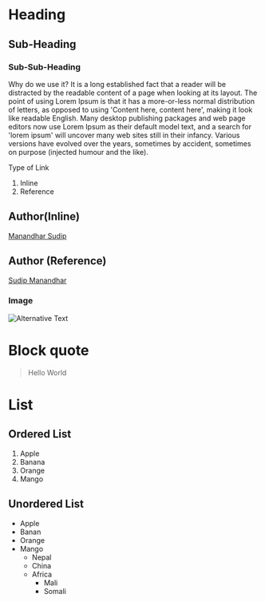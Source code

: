 # Heading

## Sub-Heading

### Sub-Sub-Heading


Why do we use it?
It is a long established fact that a reader will be distracted by the readable content of a page when looking at its layout. The point of using Lorem Ipsum is that it has a more-or-less normal distribution of letters, as opposed to using 'Content here, content here', making it look like readable English. Many desktop publishing packages and web page editors now use Lorem Ipsum as their default model text, and a search for 'lorem ipsum' will uncover many web sites still in their infancy. Various versions have evolved over the years, sometimes by accident, sometimes on purpose (injected humour and the like).

Type of Link
1. Inline
2. Reference


## Author(Inline)
[Manandhar Sudip](https://manandharsudip4.com.np/)


## Author (Reference)
[Sudip Manandhar][MSkowebsite]


[MSkowebsite]: https://manandharsudip4.com.np/


### Image
![Alternative Text](https://manandharsudip4.com.np/public/uploads/cp/cp20211206041519am.png)


# Block quote
> Hello World


# List
## Ordered List

1. Apple
2. Banana
3. Orange
4. Mango


## Unordered List

* Apple
* Banan
* Orange
* Mango
  * Nepal
  * China
  * Africa
    * Mali
    * Somali


